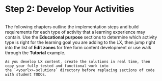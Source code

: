 # Step 2: Develop Your Activities

```{tableofcontents}
```

The following chapters outline the implementation steps and build requirements for each type of activity that a 
learning experience may contain.  Use the **Educational purpose** sections to determine which activity type is right 
for the learning goal you are adding to the LX, then jump right into the list of **Edit zones** for free form 
content development or use walk through the **Tutorial** example.

```{tip}
As you develop LX content, create the solutions in real time, then copy your fully tested and functional work into 
the `<yourlx>-solutions` directory before replacing sections of code with student TODOs.
```